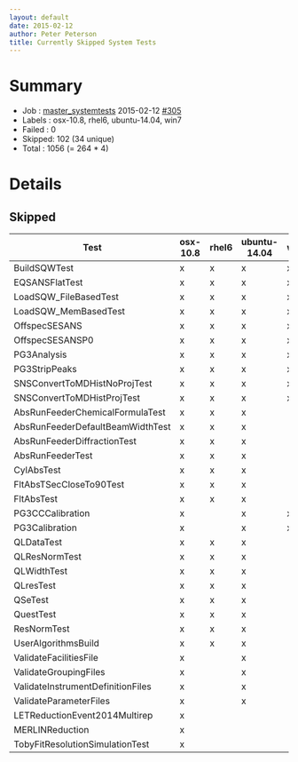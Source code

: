 ```yaml
---
layout: default
date: 2015-02-12
author: Peter Peterson
title: Currently Skipped System Tests
---
```

Summary
=======

* Job    : [master_systemtests](http://builds.mantidproject.org/job/master_systemtests/) 2015-02-12 [#305](http://builds.mantidproject.org/job/master_systemtests/305/)
* Labels : osx-10.8, rhel6, ubuntu-14.04, win7
* Failed : 0
* Skipped: 102 (34 unique)
* Total  : 1056 (= 264 * 4)

Details
=======

Skipped
-------

| Test                               | osx-10.8 | rhel6 | ubuntu-14.04 | win7 |
|------------------------------------|----------|-------|--------------|------|
| BuildSQWTest                       |     x    |   x   |       x      |   x  |
| EQSANSFlatTest                     |     x    |   x   |       x      |   x  |
| LoadSQW_FileBasedTest              |     x    |   x   |       x      |   x  |
| LoadSQW_MemBasedTest               |     x    |   x   |       x      |   x  |
| OffspecSESANS                      |     x    |   x   |       x      |   x  |
| OffspecSESANSP0                    |     x    |   x   |       x      |   x  |
| PG3Analysis                        |     x    |   x   |       x      |   x  |
| PG3StripPeaks                      |     x    |   x   |       x      |   x  |
| SNSConvertToMDHistNoProjTest       |     x    |   x   |       x      |   x  |
| SNSConvertToMDHistProjTest         |     x    |   x   |       x      |   x  |
| AbsRunFeederChemicalFormulaTest    |     x    |   x   |       x      |      |
| AbsRunFeederDefaultBeamWidthTest   |     x    |   x   |       x      |      |
| AbsRunFeederDiffractionTest        |     x    |   x   |       x      |      |
| AbsRunFeederTest                   |     x    |   x   |       x      |      |
| CylAbsTest                         |     x    |   x   |       x      |      |
| FltAbsTSecCloseTo90Test            |     x    |   x   |       x      |      |
| FltAbsTest                         |     x    |   x   |       x      |      |
| PG3CCCalibration                   |     x    |       |       x      |   x  |
| PG3Calibration                     |     x    |       |       x      |   x  |
| QLDataTest                         |     x    |   x   |       x      |      |
| QLResNormTest                      |     x    |   x   |       x      |      |
| QLWidthTest                        |     x    |   x   |       x      |      |
| QLresTest                          |     x    |   x   |       x      |      |
| QSeTest                            |     x    |   x   |       x      |      |
| QuestTest                          |     x    |   x   |       x      |      |
| ResNormTest                        |     x    |   x   |       x      |      |
| UserAlgorithmsBuild                |     x    |   x   |       x      |      |
| ValidateFacilitiesFile             |     x    |       |       x      |      |
| ValidateGroupingFiles              |     x    |       |       x      |      |
| ValidateInstrumentDefinitionFiles  |     x    |       |       x      |      |
| ValidateParameterFiles             |     x    |       |       x      |      |
| LETReductionEvent2014Multirep      |     x    |       |              |      |
| MERLINReduction                    |     x    |       |              |      |
| TobyFitResolutionSimulationTest    |     x    |       |              |      |
